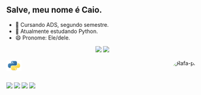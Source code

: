 ## Salve, meu nome é Caio. 
- 🤖 Cursando ADS, segundo semestre.
- 🌱 Atualmente estudando Python.
- 😄 Pronome: Ele/dele.
<div align="center">
  <img width="48%" src="https://github-readme-stats.vercel.app/api?username=Caosezar&show_icons=true&theme=dark&include_all_commits=true&count_private=true"/>
  <img width="48%" src="https://github-readme-stats.vercel.app/api/top-langs/?username=Caosezar&layout=compact&langs_count=7&theme=dark"/>
</div>
</div>
<div style="display: inline_block"><br>
  <img align="center" alt="Rafa-Python" height="30" width="40" src="https://raw.githubusercontent.com/devicons/devicon/master/icons/python/python-original.svg">
  <img align="right" alt="Rafa-pic" height="150" style="border-radius:50px;" src="https://static-cdn.jtvnw.net/jtv_user_pictures/77861d9d-0c02-47d7-b466-6a70fbc1da9e-profile_image-300x300.png">
</div>


##
<div>
<a href="https://www.youtube.com/channel/UCEacGLSwPrYT8qfqy7cLIaA"><img src="https://img.shields.io/badge/YouTube-FF0000?style=for-the-badge&logo=youtube&logoColor=white" target="_blank"></a>
  <a href="https://www.instagram.com/caiolimagc/" target="_blank"><img src="https://img.shields.io/badge/-Instagram-%23E4405F?style=for-the-badge&logo=instagram&logoColor=white" target="_blank"></a>
 	<a href="https://www.twitch.tv/qua1o" target="_blank"><img src="https://img.shields.io/badge/Twitch-9146FF?style=for-the-badge&logo=twitch&logoColor=white" target="_blank"></a>
  <a href = "mailto:caioikilito@gmail.com"><img src="https://img.shields.io/badge/-Gmail-%23333?style=for-the-badge&logo=gmail&logoColor=white" target="_blank"></a>
 
</div>

